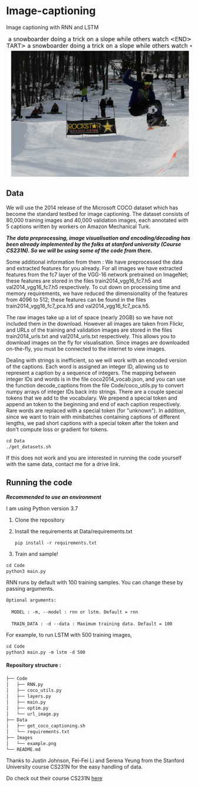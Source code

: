 # Image-captioning
Image captioning with RNN and LSTM

<img src="Images/example.png" alt="Example">




## Data
We will use the 2014 release of the Microsoft COCO dataset which has become the standard testbed for image captioning. The dataset consists of 80,000 training images and 40,000 validation images, each annotated with 5 captions written by workers on Amazon Mechanical Turk.

***The data preprocessing, image visualisation and encoding/decoding has been already implemented by the folks at stanford university (Course CS231N). So we will be using some of the code from there.***

Some additional information from them :
We have preprocessed the data and extracted features for you already. For all images we have extracted features from the fc7 layer of the VGG-16 network pretrained on ImageNet; these features are stored in the files train2014_vgg16_fc7.h5 and val2014_vgg16_fc7.h5 respectively. To cut down on processing time and memory requirements, we have reduced the dimensionality of the features from 4096 to 512; these features can be found in the files train2014_vgg16_fc7_pca.h5 and val2014_vgg16_fc7_pca.h5.

The raw images take up a lot of space (nearly 20GB) so we have not included them in the download. However all images are taken from Flickr, and URLs of the training and validation images are stored in the files train2014_urls.txt and val2014_urls.txt respectively. This allows you to download images on the fly for visualisation. Since images are downloaded on-the-fly, you must be connected to the internet to view images.

Dealing with strings is inefficient, so we will work with an encoded version of the captions. Each word is assigned an integer ID, allowing us to represent a caption by a sequence of integers. The mapping between integer IDs and words is in the file coco2014_vocab.json, and you can use the function decode_captions from the file Code/coco_utils.py to convert numpy arrays of integer IDs back into strings.
There are a couple special tokens that we add to the vocabulary. We prepend a special <START> token and append an <END> token to the beginning and end of each caption respectively. Rare words are replaced with a special <UNK> token (for "unknown"). In addition, since we want to train with minibatches containing captions of different lengths, we pad short captions with a special <NULL> token after the <END> token and don't compute loss or gradient for <NULL> tokens.

```
cd Data
./get_datasets.sh
```

If this does not work and you are interested in running the code yourself with the same data, contact me for a drive link.


## Running the code

***Recommended to use an environment***

I am using Python version 3.7



1. Clone the repository

2. Install the requirements at Data/requirements.txt

    ```
    pip install -r requirements.txt
    ```


3. Train and sample!

```
cd Code
python3 main.py
```


RNN runs by default with 100 training samples. You can change these by passing arguments.
```
Optional arguments:

  MODEL : -m, --model : rnn or lstm. Default = rnn

  TRAIN_DATA : -d --data : Maximum training data. Default = 100
```
For example, to run LSTM with 500 training images,

```
cd Code
python3 main.py -m lstm -d 500
```


#### Repository structure :

```
├── Code
│   ├── RNN.py
│   ├── coco_utils.py
│   ├── layers.py
│   ├── main.py
│   ├── optim.py
│   └── url_image.py
├── Data
│   ├── get_coco_captioning.sh
│   └── requirements.txt
├── Images
│   └── example.png
└── README.md
```

Thanks to Justin Johnson, Fei-Fei Li and Serena Yeung from the Stanford University course CS231N for the easy handling of data.

Do check out their course CS231N [here](http://cs231n.stanford.edu/2019/)

